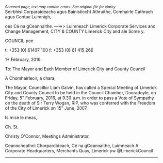 *<small>Scanned page, text may contain errors. See original file for clarity</small>*  
Seirbhisi Corparaideacha agus Bainistiocht Athruithe,
Comhairle Cathrach agus Contae Luimnigh,

oes Cé na gCeannaithe.
—=>> Luimneach
Limerick Corporate Services and Change Management,
CITY & COUNTY Limerick City and ale Some
y.

COUNCIL pee

t: +353 (0) 61407 100
f: +353 (0) 61 415 266

1* February, 2016.

To: The Mayor and Each Member of Limerick City and County Council

A Chomhairleoir, a chara,

The Mayor, Councillor Liam Galvin, has called a Special Meeting of Limerick City
and County Council to be held in the Council Chamber, Dooradoyle, on Friday, 5"
February, 2016, at 9.30 a.m. in order to pass a Vote of Sympathy on the death of
Sir Terry Wogan, RIP, who was conferred with the Freedom of the City of Limerick
on 15" June, 2007.

Is mise le meas,

Ch. St.

Christy O'Connor,
Meetings Administrator.

Ceanncheathrii Chorpardideach, Cé na gCeannaithe, Luimneach A
Corporate Headquarters, Merchants Quay, Limerick yw @LimerickCouncil

---
